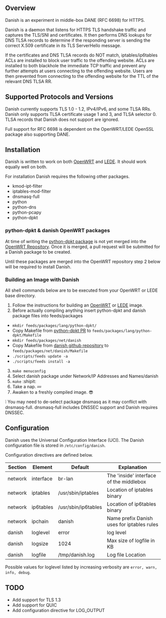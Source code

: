 ## Overview
Danish is an experiment in middle-box DANE (RFC 6698) for HTTPS.

Danish is a daemon that listens for HTTPS TLS handshake traffic and captures the TLS/SNI and certificates. It then performs DNS lookups for DNS TLSA records to determine if the responding server is sending the correct X.509 certificate in its TLS ServerHello message.

If the certificates and DNS TLSA records do NOT match, iptables/ip6tables ACLs are installed to block user traffic to the offending website. ACLs are installed to both blackhole the immediate TCP traffic and prevent any further attempts at users connecting to the offending website. Users are then prevented from connecting to the offending website for the TTL of the relevant DNS TLSA RR.

## Supported Protocols and Versions
Danish currently supports TLS 1.0 - 1.2, IPv4/IPv6, and some TLSA RRs. Danish only supports TLSA certificate usage 1 and 3, and TLSA selector 0. TLSA records that Danish does not support are ignored.

Full support for RFC 6698 is dependent on the OpenWRT/LEDE OpenSSL package also supporting DANE.

## Installation
Danish is written to work on both [OpenWRT](https://www.openwrt.org/) and [LEDE](https://www.lede-project.org/). It should work equally well on both.

For installation Danish requires the following other packages.
* kmod-ipt-filter
* iptables-mod-filter
* dnsmasq-full
* python
* python-dns
* python-pcapy
* python-dpkt

### python-dpkt & danish OpenWRT packages
At time of writing the [python-dpkt package](https://github.com/openwrt/packages/pull/4256) is not yet merged into the [OpenWRT Repository](https://github.com/openwrt/packages). Once it is merged, a pull request will be submitted for a Danish package to be created.

Until these packages are merged into the OpenWRT repository step 2 below will be required to install Danish.

### Building an Image with Danish
All shell commands below are to be executed from your OpenWRT or LEDE base directory.

1. Follow the instructions for building an [OpenWRT](https://github.com/openwrt/openwrt) or [LEDE](https://lede-project.org/docs/guide-developer/quickstart-build-images) image.
2. Before actually compiling anything insert python-dpkt and danish package files into feeds/packages
  - `mkdir feeds/packages/lang/python-dpkt/`
  - Copy Makefile from [python-dpkt PR](https://github.com/openwrt/packages/pull/4256) to `feeds/packages/lang/python-dpkt/Makefile`
  - `mkdir feeds/packages/net/danish`
  - Copy Makefile from [danish github repository](https://github.com/smutt/danish) to `feeds/packages/net/danish/Makefile`
  - `./scripts/feeds update -a`
  - `./scripts/feeds install -a`

3. `make menuconfig`
4. Select danish package under Network/IP Addresses and Names/danish 
5. `make` :shipit:
6. Take a nap. :zzz:
7. Awaken to a freshly compiled image. :sunglasses:

:grey_exclamation: You may need to de-select package dnsmasq as it may conflict with dnsmasq-full. dnsmasq-full includes DNSSEC support and Danish requires DNSSEC.

## Configuration

Danish uses the Universal Configuration Interface (UCI). The Danish configuration file is stored in `/etc/config/danish`.

Configuration directives are defined below.

| Section | Element | Default | Explanation |
--- | --- | --- | --- | 
| network | interface | br-lan | The 'inside' interface of the middlebox | 
| network | iptables | /usr/sbin/iptables | Location of iptables binary |
| network | ip6tables | /usr/sbin/ip6tables | Location of ip6tables binary |
| network | ipchain | danish | Name prefix Danish uses for iptables rules |
| danish | loglevel | error | log level | 
| danish | logsize | 1024 | Max size of logfile in KB | 
| danish | logfile | /tmp/danish.log | Log file Location | 

Possible values for loglevel listed by increasing verbosity are `error, warn, info, debug`.

## TODO
- Add support for TLS 1.3
- Add support for QUIC
- Add configuration directive for LOG_OUTPUT
